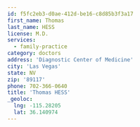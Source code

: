 ```yaml
---
id: f5fc2eb3-d0ae-412d-be16-c8d85b3f3a17
first_name: Thomas
last_name: HESS
license: M.D.
services:
  - family-practice
category: doctors
address: 'Diagnostic Center of Medicine'
city: 'Las Vegas'
state: NV
zip: '89117'
phone: 702-366-0640
title: 'Thomas HESS'
_geoloc:
  lng: -115.28205
  lat: 36.140974
---
```

